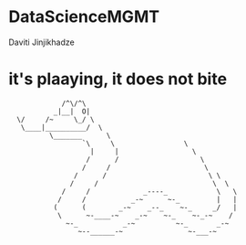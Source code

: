 # DataScienceMGMT
Daviti Jinjikhadze

# it's plaaying, it does not bite
                 /^\/^\
               _|__|  O|
      \/     /~     \_/ \
       \____|__________/  \
              \_______      \
                      `\     \                 \
                        |     |                  \
                       /      /                    \
                      /     /                       \
                    /      /                         \ \
                   /     /                            \  \
                 /     /             _----_            \   \
                /     /           _-~      ~-_         |   |
               (      (        _-~    _--_    ~-_     _/   |
                \      ~-____-~    _-~    ~-_    ~-_-~    /
                  ~-_           _-~          ~-_       _-~
                     ~--______-~                ~-___-~
